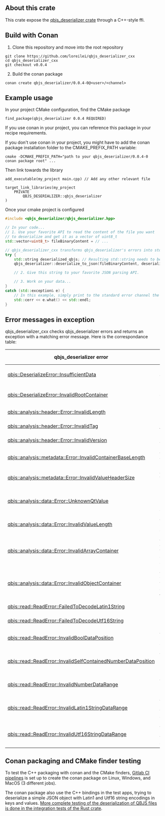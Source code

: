 ## About this crate

This crate expose the [qbjs_deserializer crate](https://github.com/loreilei/qbjs_deserializer) through a C++-style ffi.

## Build with Conan

1. Clone this repository and move into the root repository
```
git clone https://github.com/loreilei/qbjs_deserializer_cxx
cd qbjs_deserializer_cxx
git checkout v0.0.4
```

2. Build the conan package
```
conan create qbjs_deserializer/0.0.4-0@<user>/<channel>
```

## Example usage

In your project CMake configuration, find the CMake package
```
find_package(qbjs_deserializer 0.0.4 REQUIRED)
```

If you use conan in your project, you can reference this package in your recipe requirements.

If you don't use conan in your project, you might have to add the conan package installation folder to the CMAKE_PREFIX_PATH variable:
```
cmake -DCMAKE_PREFIX_PATH="path to your qbjs_deserializer/0.0.4-0 conan package root" ...
```

Then link towards the library
```
add_executable(my_project main.cpp) // Add any other relevant file

target_link_libraries(my_project
    PRIVATE
        QBJS_DESERIALIZER::qbjs_deserializer
)
```

Once your cmake project is configured

```cpp
#include <qbjs_deserializer/qbjs_deserializer.hpp>

// In your code...
// 1. Use your favorite API to read the content of the file you want
// to deserialize and get it as a vector of uint8_t
std::vector<uint8_t> fileBinaryContent = // ...

// qbjs_deserializer_cxx transforms qbjs_deserializer's errors into std::exception with a message
try {
    std::string deserialized_qbjs; // Resulting std::string needs to be created on C++ side.
    qbjs_deserializer::deserialize_to_json(fileBinaryContent, deserialized_qbjs);

    // 2. Give this string to your favorite JSON parsing API.

    // 3. Work on your data...
}
catch (std::exception& e) {
    // In this example, simply print to the standard error channel the exception message
    std::cerr << e.what() << std::endl;
}
```

## Error messages in exception

qbjs_deserializer_cxx checks qbjs_deserializer errors and returns an exception with a matching error message. Here is the correspondance table:

| qbjs_deserializer error | qbjs_deserializer_cxx exception message |
| - | - |
| [qbjs::DeserializeError::InsufficientData](https://docs.rs/qbjs_deserializer/0.0.4/qbjs_deserializer/qbjs/enum.DeserializeError.html#variant.InsufficientData) | Not enough data to analyze (slice too small) |
| [qbjs::DeserializeError::InvalidRootContainer](https://docs.rs/qbjs_deserializer/0.0.4/qbjs_deserializer/qbjs/enum.DeserializeError.html#variant.InvalidRootContainer) | Root value isn't an object or an array (invalid root container) |
| [qbjs::analysis::header::Error::InvalidLength](https://docs.rs/qbjs_deserializer/0.0.4/qbjs_deserializer/analysis/header/enum.Error.html#variant.InvalidLength) | Invalid QBJS header length |
| [qbjs::analysis::header::Error::InvalidTag](https://docs.rs/qbjs_deserializer/0.0.4/qbjs_deserializer/analysis/header/enum.Error.html#variant.InvalidTag) | Invalid QBJS header tag |
| [qbjs::analysis::header::Error::InvalidVersion](https://docs.rs/qbjs_deserializer/0.0.4/qbjs_deserializer/analysis/header/enum.Error.html#variant.InvalidVersion) | Invalid QBJS header version |
| [qbjs::analysis::metadata::Error::InvalidContainerBaseLength](https://docs.rs/qbjs_deserializer/0.0.4/qbjs_deserializer/analysis/metadata/enum.Error.html#variant.InvalidContainerBaseLength) | Attempted to read an array or an object but reached end of slice |
| [qbjs::analysis::metadata::Error::InvalidValueHeaderSize](https://docs.rs/qbjs_deserializer/0.0.4/qbjs_deserializer/analysis/metadata/enum.Error.html#variant.InvalidValueHeaderSize) | Attempted to read a value header but reached end of slice |
| [qbjs::analysis::data::Error::UnknownQtValue](https://docs.rs/qbjs_deserializer/0.0.4/qbjs_deserializer/analysis/data/enum.Error.html#variant.UnknownQtValue) | Unknown Qt value (doesn't match QJsonValue::ValueType enum) |
| [qbjs::analysis::data::Error::InvalidValueLength](https://docs.rs/qbjs_deserializer/0.0.4/qbjs_deserializer/analysis/data/enum.Error.html#variant.InvalidValueLength) | Attempted to read some data but reached end of slice |
| [qbjs::analysis::data::Error::InvalidArrayContainer](https://docs.rs/qbjs_deserializer/0.0.4/qbjs_deserializer/analysis/data/enum.Error.html#variant.InvalidArrayContainer) | Attempted to read an array (indicated by value header) but container has the object flag set |
| [qbjs::analysis::data::Error::InvalidObjectContainer](https://docs.rs/qbjs_deserializer/0.0.4/qbjs_deserializer/analysis/data/enum.Error.html#variant.InvalidObjectContainer) | Attempted to read an object (indicated by value header) but container doesn't have the object flag set |
| [qbjs::read::ReadError::FailedToDecodeLatin1String](https://docs.rs/qbjs_deserializer/0.0.4/qbjs_deserializer/read/enum.ReadError.html#variant.FailedToDecodeLatin1String) | Failed to decode Latin 1 string (key or value) |
| [qbjs::read::ReadError::FailedToDecodeUtf16String](https://docs.rs/qbjs_deserializer/0.0.4/qbjs_deserializer/read/enum.ReadError.html#variant.FailedToDecodeUtf16String) | Failed to decode UTF-16 string (key or value) |
| [qbjs::read::ReadError::InvalidBoolDataPosition](https://docs.rs/qbjs_deserializer/0.0.4/qbjs_deserializer/read/enum.ReadError.html#variant.InvalidBoolDataPosition) | Attempted to read a bool value but reached end of slice |
| [qbjs::read::ReadError::InvalidSelfContainedNumberDataPosition](https://docs.rs/qbjs_deserializer/0.0.4/qbjs_deserializer/read/enum.ReadError.html#variant.InvalidSelfContainedNumberDataPosition) | Attempted to read a (self-container) number value but reached end of slice |
| [qbjs::read::ReadError::InvalidNumberDataRange](https://docs.rs/qbjs_deserializer/0.0.4/qbjs_deserializer/read/enum.ReadError.html#variant.InvalidNumberDataRange) | Attempted to read a number value but reached end of slice |
| [qbjs::read::ReadError::InvalidLatin1StringDataRange](https://docs.rs/qbjs_deserializer/0.0.4/qbjs_deserializer/read/enum.ReadError.html#variant.InvalidLatin1StringDataRange) | Attempted to read a Latin 1 string (key or value) but reached end of slice |
| [qbjs::read::ReadError::InvalidUtf16StringDataRange](https://docs.rs/qbjs_deserializer/0.0.4/qbjs_deserializer/read/enum.ReadError.html#variant.InvalidUtf16StringDataRange) | Attempted to read a UTF-16 string (key or value) but reached end of slice |

## Conan packaging and CMake finder testing
To test the C++ packaging with conan and the CMake finders, [Gitlab CI pipelines](https://gitlab.com/qbjs_deserializer/qbjs_deserializer_cxx/-/pipelines) is set up to create the conan package on Linux, Windows, and MacOS (3 different jobs).

The conan package also use the C++ bindings in the test apps, trying to deserialize a simple JSON object with Latin1 and Utf16 string encodings in keys and values. [More complete testing of the deserialization of QBJS files is done in the integration tests of the Rust crate](https://gitlab.com/qbjs_deserializer/qbjs_deserializer/-/blob/main/tests/validation_tests.rs).